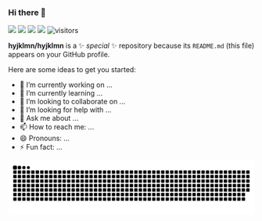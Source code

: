### Hi there 👋
<!--
[![Typing SVG](https://readme-typing-svg.herokuapp.com?color=%2336BCF7&center=true&vCenter=true&width=600&lines=Hi+there+👋,+I+am+hyjklmn;)](https://git.io/typing-svg)
-->
<!--   my-icons -->
<p align="left">
    <a href="https://github.com/BEPb/BEPb"><img src="https://img.shields.io/badge/status-updating-brightgreen.svg"></a>
    <a href="https://github.com/BEPb/BEPb/graphs/contributors"><img src="https://img.shields.io/github/contributors/hyjklmn/hyjklmn.svg?color=blue"></a>
    <a href="https://github.com/BEPb/BEPb/stargazers"><img src="https://img.shields.io/github/stars/hyjklmn/hyjklmn.svg?logo=github"></a>
    <a href="https://github.com/BEPb/BEPb/network/members"><img src="https://img.shields.io/github/forks/hyjklmn/hyjklmn.svg?color=blue&logo=github"></a>
    <img src="https://visitor-badge.laobi.icu/badge?page_id=hyjklmn.hyjklmn" alt="visitors"/>   
</p>

**hyjklmn/hyjklmn** is a ✨ _special_ ✨ repository because its `README.md` (this file) appears on your GitHub profile.

Here are some ideas to get you started:

- 🔭 I’m currently working on ...
- 🌱 I’m currently learning ...
- 👯 I’m looking to collaborate on ...
- 🤔 I’m looking for help with ...
- 💬 Ask me about ...
- 📫 How to reach me: ...
- 😄 Pronouns: ...
- ⚡ Fun fact: ...

<picture>
  <source media="(prefers-color-scheme: dark)" srcset="https://raw.githubusercontent.com/hyjklmn/hyjklmn/output/github-contribution-grid-snake-dark.svg">
  <source media="(prefers-color-scheme: light)" srcset="https://raw.githubusercontent.com/hyjklmn/hyjklmn/output/github-contribution-grid-snake.svg">
  <img alt="github contribution grid snake animation" src="https://raw.githubusercontent.com/hyjklmn/hyjklmn/output/github-contribution-grid-snake.svg">
</picture>
